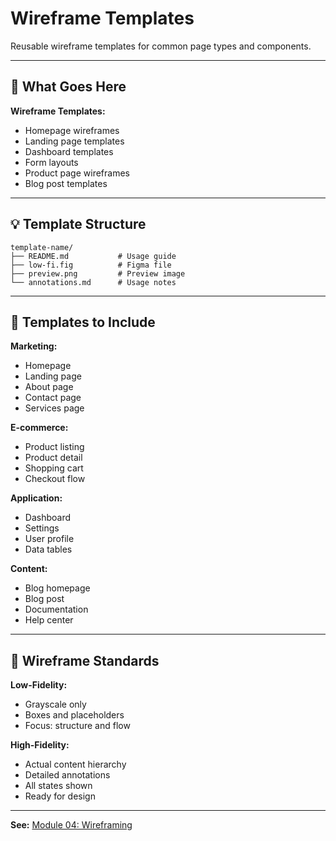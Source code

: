 # Wireframe Templates

Reusable wireframe templates for common page types and components.

---

## 📁 What Goes Here

**Wireframe Templates:**

- Homepage wireframes
- Landing page templates
- Dashboard templates
- Form layouts
- Product page wireframes
- Blog post templates

---

## 💡 Template Structure

```
template-name/
├── README.md           # Usage guide
├── low-fi.fig          # Figma file
├── preview.png         # Preview image
└── annotations.md      # Usage notes
```

---

## 🎯 Templates to Include

**Marketing:**

- Homepage
- Landing page
- About page
- Contact page
- Services page

**E-commerce:**

- Product listing
- Product detail
- Shopping cart
- Checkout flow

**Application:**

- Dashboard
- Settings
- User profile
- Data tables

**Content:**

- Blog homepage
- Blog post
- Documentation
- Help center

---

## 📐 Wireframe Standards

**Low-Fidelity:**

- Grayscale only
- Boxes and placeholders
- Focus: structure and flow

**High-Fidelity:**

- Actual content hierarchy
- Detailed annotations
- All states shown
- Ready for design

---

**See:** [Module 04: Wireframing](../../modules/04-ux-patterns.md#wireframing-best-practices)



